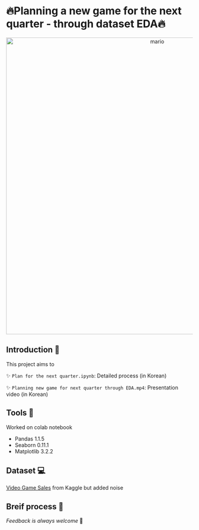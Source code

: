 🔥Planning a new game for the next quarter - through dataset EDA🔥 
===============

<p align='center'><img width="800" alt="mario" src="https://user-images.githubusercontent.com/75717579/116905236-adb0d680-ac79-11eb-9bd9-d666644d188c.gif"></p>


Introduction 🙋
---------------
 This project aims to 

✨ ```Plan for the next quarter.ipynb```: Detailed process (in Korean)

✨ ```Planning new game for next quarter through EDA.mp4```: Presentation video (in Korean)



Tools 🔧
---------------
Worked on colab notebook
* Pandas 1.1.5
* Seaborn 0.11.1
* Matplotlib 3.2.2


Dataset 💻
---------------

[Video Game Sales](https://www.kaggle.com/gregorut/videogamesales) from Kaggle but added noise



Breif process 👾
---------------




_Feedback is always welcome_ 🥳
